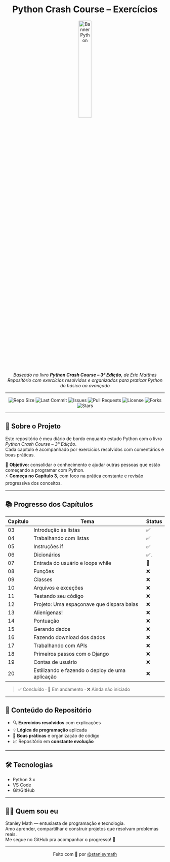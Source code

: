 <div align="center">

# Python Crash Course – Exercícios

<img src="https://i.pinimg.com/736x/e9/f7/b2/e9f7b2cea9f876b3a51a04f042a52009.jpg" alt="Banner Python" width="28%" />

 _Baseado no livro **Python Crash Course – 3ª Edição**, de Eric Matthes_  
 _Repositório com exercícios resolvidos e organizados para praticar Python do básico ao avançado_

---

![Repo Size](https://img.shields.io/github/repo-size/stanleymath/python-crash-course?color=blueviolet)
![Last Commit](https://img.shields.io/github/last-commit/stanleymath/python-crash-course?color=green)
![Issues](https://img.shields.io/github/issues/stanleymath/python-crash-course)
![Pull Requests](https://img.shields.io/github/issues-pr/stanleymath/python-crash-course)
![License](https://img.shields.io/github/license/stanleymath/python-crash-course)
![Forks](https://img.shields.io/github/forks/stanleymath/python-crash-course?style=social)
![Stars](https://img.shields.io/github/stars/stanleymath/python-crash-course?style=social)

</div>

---

## 🧠 Sobre o Projeto

Este repositório é meu diário de bordo enquanto estudo Python com o livro _Python Crash Course – 3ª Edição_.  
Cada capítulo é acompanhado por exercícios resolvidos com comentários e boas práticas.

📌 **Objetivo:** consolidar o conhecimento e ajudar outras pessoas que estão começando a programar com Python.  
⚡ **Começa no Capítulo 3**, com foco na prática constante e revisão progressiva dos conceitos.

---

## 📚 Progresso dos Capítulos

| Capítulo | Tema | Status |
|----------|------|--------|
| 03       | Introdução às listas | ✅ |
| 04       | Trabalhando com listas | ✅ |
| 05       | Instruções if | ✅ |
| 06       | Dicionários | ✅. |
| 07       | Entrada do usuário e loops while | 🚧 |
| 08       | Funções | ❌ |
| 09       | Classes | ❌ |
| 10       | Arquivos e exceções | ❌ |
| 11       | Testando seu código | ❌ |
| 12       | Projeto: Uma espaçonave que dispara balas | ❌ |
| 13       | Alienígenas! | ❌ |
| 14       | Pontuação | ❌ |
| 15       | Gerando dados | ❌ |
| 16       | Fazendo download dos dados | ❌ |
| 17       | Trabalhando com APIs | ❌ |
| 18       | Primeiros passos com o Django | ❌ |
| 19       | Contas de usuário | ❌ |
| 20       | Estilizando e fazendo o deploy de uma aplicação | ❌ |

> ✅ Concluído · 🚧 Em andamento · ❌ Ainda não iniciado

---

## 🧩 Conteúdo do Repositório

- 🔍 **Exercícios resolvidos** com explicações
- 💡 **Lógica de programação** aplicada
- 🧼 **Boas práticas** e organização de código
- 📈 Repositório em **constante evolução**

---

## 🛠️ Tecnologias

- Python 3.x
- VS Code
- Git/GitHub

---

## 🙋‍♂️ Quem sou eu

Stanley Math — entusiasta de programação e tecnologia.  
Amo aprender, compartilhar e construir projetos que resolvam problemas reais.  
Me segue no GitHub pra acompanhar o progresso! 🚀

---

<div align="center">
  
Feito com 💚 por [@stanleymath](https://github.com/stanleymath)

</div>
